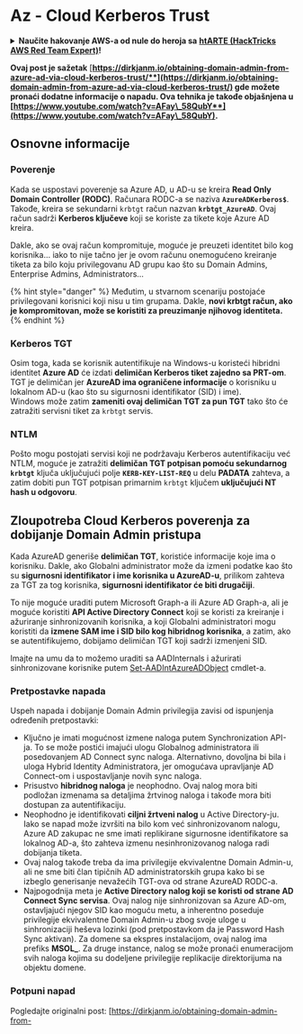 # Az - Cloud Kerberos Trust

<details>

<summary><strong>Naučite hakovanje AWS-a od nule do heroja sa</strong> <a href="https://training.hacktricks.xyz/courses/arte"><strong>htARTE (HackTricks AWS Red Team Expert)</strong></a><strong>!</strong></summary>

Drugi načini podrške HackTricks-u:

* Ako želite da vidite **vašu kompaniju reklamiranu na HackTricks-u** ili **preuzmete HackTricks u PDF formatu** proverite [**SUBSCRIPTION PLANS**](https://github.com/sponsors/carlospolop)!
* Nabavite [**zvanični PEASS & HackTricks swag**](https://peass.creator-spring.com)
* Otkrijte [**The PEASS Family**](https://opensea.io/collection/the-peass-family), našu kolekciju ekskluzivnih [**NFT-ova**](https://opensea.io/collection/the-peass-family)
* **Pridružite se** 💬 [**Discord grupi**](https://discord.gg/hRep4RUj7f) ili [**telegram grupi**](https://t.me/peass) ili nas **pratite** na **Twitter-u** 🐦 [**@hacktricks_live**](https://twitter.com/hacktricks_live)**.**
* **Podelite svoje hakovanje trikove slanjem PR-ova na** [**HackTricks**](https://github.com/carlospolop/hacktricks) i [**HackTricks Cloud**](https://github.com/carlospolop/hacktricks-cloud) github repozitorijume.

</details>

**Ovaj post je sažetak** [**https://dirkjanm.io/obtaining-domain-admin-from-azure-ad-via-cloud-kerberos-trust/**](https://dirkjanm.io/obtaining-domain-admin-from-azure-ad-via-cloud-kerberos-trust/) **gde možete pronaći dodatne informacije o napadu. Ova tehnika je takođe objašnjena u** [**https://www.youtube.com/watch?v=AFay\_58QubY**](https://www.youtube.com/watch?v=AFay\_58QubY)**.**

## Osnovne informacije

### Poverenje

Kada se uspostavi poverenje sa Azure AD, u AD-u se kreira **Read Only Domain Controller (RODC)**. Računara RODC-a se naziva **`AzureADKerberos$`**. Takođe, kreira se sekundarni `krbtgt` račun nazvan **`krbtgt_AzureAD`**. Ovaj račun sadrži **Kerberos ključeve** koji se koriste za tikete koje Azure AD kreira.

Dakle, ako se ovaj račun kompromituje, moguće je preuzeti identitet bilo kog korisnika... iako to nije tačno jer je ovom računu onemogućeno kreiranje tiketa za bilo koju privilegovanu AD grupu kao što su Domain Admins, Enterprise Admins, Administrators...

{% hint style="danger" %}
Međutim, u stvarnom scenariju postojaće privilegovani korisnici koji nisu u tim grupama. Dakle, **novi krbtgt račun, ako je kompromitovan, može se koristiti za preuzimanje njihovog identiteta.**
{% endhint %}

### Kerberos TGT

Osim toga, kada se korisnik autentifikuje na Windows-u koristeći hibridni identitet **Azure AD** će izdati **delimičan Kerberos tiket zajedno sa PRT-om**. TGT je delimičan jer **AzureAD ima ograničene informacije** o korisniku u lokalnom AD-u (kao što su sigurnosni identifikator (SID) i ime).\
Windows može zatim **zameniti ovaj delimičan TGT za pun TGT** tako što će zatražiti servisni tiket za `krbtgt` servis.&#x20;

### NTLM

Pošto mogu postojati servisi koji ne podržavaju Kerberos autentifikaciju već NTLM, moguće je zatražiti **delimičan TGT potpisan pomoću sekundarnog `krbtgt`** ključa uključujući polje **`KERB-KEY-LIST-REQ`** u delu **PADATA** zahteva, a zatim dobiti pun TGT potpisan primarnim `krbtgt` ključem **uključujući NT hash u odgovoru**.

## Zloupotreba Cloud Kerberos poverenja za dobijanje Domain Admin pristupa <a href="#abusing-cloud-kerberos-trust-to-obtain-domain-admin" id="abusing-cloud-kerberos-trust-to-obtain-domain-admin"></a>

Kada AzureAD generiše **delimičan TGT**, koristiće informacije koje ima o korisniku. Dakle, ako Globalni administrator može da izmeni podatke kao što su **sigurnosni identifikator i ime korisnika u AzureAD-u**, prilikom zahteva za TGT za tog korisnika, **sigurnosni identifikator će biti drugačiji**.

To nije moguće uraditi putem Microsoft Graph-a ili Azure AD Graph-a, ali je moguće koristiti **API Active Directory Connect** koji se koristi za kreiranje i ažuriranje sinhronizovanih korisnika, a koji Globalni administratori mogu koristiti da **izmene SAM ime i SID bilo kog hibridnog korisnika**, a zatim, ako se autentifikujemo, dobijamo delimičan TGT koji sadrži izmenjeni SID.

Imajte na umu da to možemo uraditi sa AADInternals i ažurirati sinhronizovane korisnike putem [Set-AADIntAzureADObject](https://aadinternals.com/aadinternals/#set-aadintazureadobject-a) cmdlet-a.

### Pretpostavke napada <a href="#attack-prerequisites" id="attack-prerequisites"></a>

Uspeh napada i dobijanje Domain Admin privilegija zavisi od ispunjenja određenih pretpostavki:

* Ključno je imati mogućnost izmene naloga putem Synchronization API-ja. To se može postići imajući ulogu Globalnog administratora ili posedovanjem AD Connect sync naloga. Alternativno, dovoljna bi bila i uloga Hybrid Identity Administratora, jer omogućava upravljanje AD Connect-om i uspostavljanje novih sync naloga.
* Prisustvo **hibridnog naloga** je neophodno. Ovaj nalog mora biti podložan izmenama sa detaljima žrtvinog naloga i takođe mora biti dostupan za autentifikaciju.
* Neophodno je identifikovati **ciljni žrtveni nalog** u Active Directory-ju. Iako se napad može izvršiti na bilo kom već sinhronizovanom nalogu, Azure AD zakupac ne sme imati replikirane sigurnosne identifikatore sa lokalnog AD-a, što zahteva izmenu nesinhronizovanog naloga radi dobijanja tiketa.
* Ovaj nalog takođe treba da ima privilegije ekvivalentne Domain Admin-u, ali ne sme biti član tipičnih AD administratorskih grupa kako bi se izbeglo generisanje nevažećih TGT-ova od strane AzureAD RODC-a.
* Najpogodnija meta je **Active Directory nalog koji se koristi od strane AD Connect Sync servisa**. Ovaj nalog nije sinhronizovan sa Azure AD-om, ostavljajući njegov SID kao moguću metu, a inherentno poseduje privilegije ekvivalentne Domain Admin-u zbog svoje uloge u sinhronizaciji heševa lozinki (pod pretpostavkom da je Password Hash Sync aktivan). Za domene sa ekspres instalacijom, ovaj nalog ima prefiks **MSOL\_**. Za druge instance, nalog se može pronaći enumeracijom svih naloga kojima su dodeljene privilegije replikacije direktorijuma na objektu domene.


### Potpuni napad <a href="#the-full-attack" id="the-full-attack"></a>

Pogledajte originalni post: [https://dirkjanm.io/obtaining-domain-admin-from-
